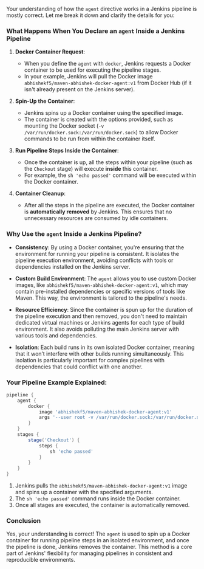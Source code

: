 Your understanding of how the `agent` directive works in a Jenkins pipeline is mostly correct. Let me break it down and clarify the details for you:

### What Happens When You Declare an `agent` Inside a Jenkins Pipeline

1. **Docker Container Request**:
   - When you define the `agent` with `docker`, Jenkins requests a Docker container to be used for executing the pipeline stages.
   - In your example, Jenkins will pull the Docker image `abhishekf5/maven-abhishek-docker-agent:v1` from Docker Hub (if it isn't already present on the Jenkins server).

2. **Spin-Up the Container**:
   - Jenkins spins up a Docker container using the specified image.
   - The container is created with the options provided, such as mounting the Docker socket (`-v /var/run/docker.sock:/var/run/docker.sock`) to allow Docker commands to be run from within the container itself.

3. **Run Pipeline Steps Inside the Container**:
   - Once the container is up, all the steps within your pipeline (such as the `Checkout` stage) will execute **inside** this container.
   - For example, the `sh 'echo passed'` command will be executed within the Docker container.

4. **Container Cleanup**:
   - After all the steps in the pipeline are executed, the Docker container is **automatically removed** by Jenkins. This ensures that no unnecessary resources are consumed by idle containers.

### Why Use the `agent` Inside a Jenkins Pipeline?

- **Consistency**: By using a Docker container, you're ensuring that the environment for running your pipeline is consistent. It isolates the pipeline execution environment, avoiding conflicts with tools or dependencies installed on the Jenkins server.
  
- **Custom Build Environment**: The `agent` allows you to use custom Docker images, like `abhishekf5/maven-abhishek-docker-agent:v1`, which may contain pre-installed dependencies or specific versions of tools like Maven. This way, the environment is tailored to the pipeline's needs.

- **Resource Efficiency**: Since the container is spun up for the duration of the pipeline execution and then removed, you don't need to maintain dedicated virtual machines or Jenkins agents for each type of build environment. It also avoids polluting the main Jenkins server with various tools and dependencies.

- **Isolation**: Each build runs in its own isolated Docker container, meaning that it won’t interfere with other builds running simultaneously. This isolation is particularly important for complex pipelines with dependencies that could conflict with one another.

### Your Pipeline Example Explained:

```groovy
pipeline {
    agent {
        docker {
            image 'abhishekf5/maven-abhishek-docker-agent:v1'
            args '--user root -v /var/run/docker.sock:/var/run/docker.sock'
        }
    }
    stages {
        stage('Checkout') {
            steps {
                sh 'echo passed'
            }
        }
    }
}
```

1. Jenkins pulls the `abhishekf5/maven-abhishek-docker-agent:v1` image and spins up a container with the specified arguments.
2. The `sh 'echo passed'` command runs inside the Docker container.
3. Once all stages are executed, the container is automatically removed.

### Conclusion

Yes, your understanding is correct! The `agent` is used to spin up a Docker container for running pipeline steps in an isolated environment, and once the pipeline is done, Jenkins removes the container. This method is a core part of Jenkins' flexibility for managing pipelines in consistent and reproducible environments.